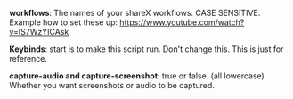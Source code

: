 **workflows**: The names of your shareX workflows. CASE SENSITIVE. Example how to set these up: https://www.youtube.com/watch?v=IS7WzYICAsk

**Keybinds**: start is to make this script run. Don't change this. This is just for reference. 

**capture-audio and capture-screenshot**: true or false. (all lowercase) Whether you want screenshots or audio to be captured.  